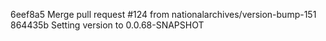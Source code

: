 6eef8a5 Merge pull request #124 from nationalarchives/version-bump-151
864435b Setting version to 0.0.68-SNAPSHOT
